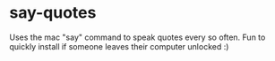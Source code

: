 # say-quotes
Uses the mac "say" command to speak quotes every so often. Fun to quickly install if someone leaves their computer unlocked :)
